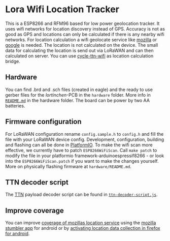 # Lora Wifi Location Tracker

This is a ESP8266 and RFM96 based for low power geolocation tracker. It uses wifi networks for location discovery instead of GPS. Accuracy is not as good as GPS and locations can only be calculated if there is any nearby wifi networks. For location calculation a wifi geolocate service like [mozilla](https://location.services.mozilla.com/) or [google](https://developers.google.com/maps/documentation/geolocation/intro) is needed.
The location is not calculated on the device. The small data for calculating the location is send out via LoRaWAN and can then calculated on server. You can use [cycle-ttn-wifi](https://github.com/stadtulm/cykel-ttn-wifi) as location calculation bridge.

## Hardware

You can find .brd and .sch files (created in eagle) and the ready to use gerber files for the *lortinchen*-PCB in the `hardware` folder. More info in [`README.md`](./hardware/README.md) in the hardware folder.
The board can be power by two AA batteries.

## Firmware configuration

For LoRaWAN configuration rename `config.sample.h` to `config.h` and fill the file with your LoRaWAN device config. Development, configuration, building and flashing can all be done in [PlatformIO](https://platformio.org/).
To make the wifi scan more effective, we currently have to patch `ESP8266WiFiScan`. Call `make patch` to modify the file in your platformio framework-arduinoespressif8266 - or look into the `ESP8266WiFiScan.patch` if you want to make the changes yourself.
More on physically flashing firmware at `hardware/README.md`.

## TTN decoder script

The [TTN](https://www.thethingsnetwork.org/) payload decoder script can be found in [`ttn-decoder-script.js`](./ttn-decoder-script.js).

## Improve coverage

You can improve [coverage of mozillas location service](https://location.services.mozilla.com/map) using the [mozilla stumbler app](https://play.google.com/store/apps/details?id=org.mozilla.mozstumbler) for android or by [activating location data collection in firefox for android](https://support.mozilla.org/en-US/kb/improve-mozilla-location-services-turning-location).